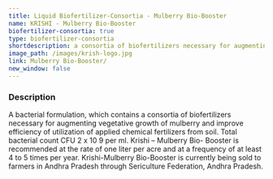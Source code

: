 ```yaml
---
title: Liquid Biofertilizer-Consortia - Mulberry Bio-Booster
name: KRISHI - Mulberry Bio-Booster
biofertilizer-consortia: true
type: biofertilizer-consortia
shortdescription: a consortia of biofertilizers necessary for augmenting vegetative growth of mulberry
image_path: /images/krish-logo.jpg
link: Mulberry Bio-Booster/
new_window: false
---
```

### Description
A bacterial formulation, which contains a consortia of biofertilizers necessary for
augmenting vegetative growth of mulberry and improve efficiency of utilization of applied
chemical fertilizers from soil. Total bacterial count CFU 2 x 10 9 per ml. Krishi – Mulberry Bio-
Booster is recommended at the rate of one liter per acre and at a frequency of at least 4 to 5 times
per year. Krishi-Mulberry Bio-Booster is currently being sold to farmers in Andhra Pradesh
through Sericulture Federation, Andhra Pradesh.
